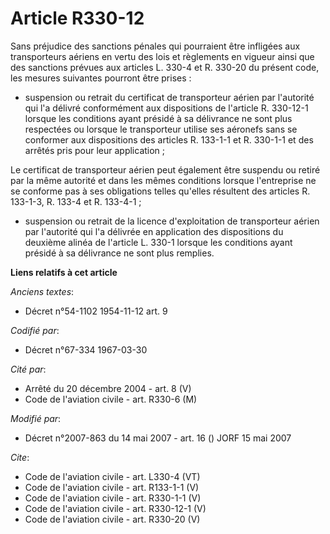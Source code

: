 # Article R330-12

Sans préjudice des sanctions pénales qui pourraient être infligées aux transporteurs aériens en vertu des lois et règlements
en vigueur ainsi que des sanctions prévues aux articles L. 330-4 et R. 330-20 du présent code, les mesures suivantes pourront
être prises :

- suspension ou retrait du certificat de transporteur aérien par l'autorité qui l'a délivré conformément aux dispositions de
l'article R. 330-12-1 lorsque les conditions ayant présidé à sa délivrance ne sont plus respectées ou lorsque le transporteur
utilise ses aéronefs sans se conformer aux dispositions des articles R. 133-1-1 et R. 330-1-1 et des arrêtés pris pour leur
application ; 

Le certificat de transporteur aérien peut également être suspendu ou retiré par la même autorité et dans les mêmes conditions
lorsque l'entreprise ne se conforme pas à ses obligations telles qu'elles résultent des articles R. 133-1-3, R. 133-4 et R.
133-4-1 ;

- suspension ou retrait de la licence d'exploitation de transporteur aérien par l'autorité qui l'a délivrée en application
des dispositions du deuxième alinéa de l'article L. 330-1 lorsque les conditions ayant présidé à sa délivrance ne sont plus
remplies.

**Liens relatifs à cet article**

_Anciens textes_:

  - Décret n°54-1102 1954-11-12 art. 9

_Codifié par_:

  - Décret n°67-334 1967-03-30

_Cité par_:

  - Arrêté du 20 décembre 2004 - art. 8 (V)
  - Code de l'aviation civile - art. R330-6 (M)

_Modifié par_:

  - Décret n°2007-863 du 14 mai 2007 - art. 16 () JORF 15 mai 2007

_Cite_:

  - Code de l'aviation civile - art. L330-4 (VT)
  - Code de l'aviation civile - art. R133-1-1 (V)
  - Code de l'aviation civile - art. R330-1-1 (V)
  - Code de l'aviation civile - art. R330-12-1 (V)
  - Code de l'aviation civile - art. R330-20 (V)

